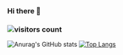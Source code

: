 ### Hi there 👋

<!--![Anurag's GitHub stats](https://github-readme-stats.vercel.app/api?username=yuuuuuuan&show_icons=true&count_private=true&show_icons=true)-->
### ![visitors count](https://visitors-by-url-pls-dont-use-this-in-your-repo.vercel.app/`yuuuuuuan`-github-readme)
![Anurag's GitHub stats](https://github-readme-stats.vercel.app/api?username=yuuuuuuan&show_icons=true&count_private=true&include_all_commits=true&line_height=20)
[![Top Langs](https://github-readme-stats.vercel.app/api/top-langs?username=yuuuuuuan&layout=compact&card_width=300&hide=SCSS,HTML)](https://github.com/anuraghazra/github-readme-stats)

